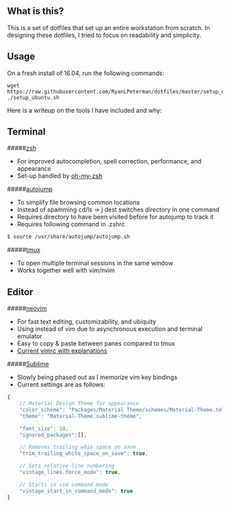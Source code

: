 ## What is this?
This is a set of dotfiles that set up an entire workstation from scratch. 
In designing these dotfiles, I tried to focus on readability and simplicity.

## Usage
On a fresh install of 16.04, run the following commands:
```
wget https://raw.githubusercontent.com/RyanLPeterman/dotfiles/master/setup_ubuntu.sh
./setup_ubuntu.sh

```

Here is a writeup on the tools I have included and why:

## Terminal

#####[zsh](https://github.com/robbyrussell/oh-my-zsh)
* For improved autocompletion, spell correction, performance, and appearance
* Set-up handled by [oh-my-zsh](https://github.com/robbyrussell/oh-my-zsh)

#####[autojump](https://github.com/wting/autojump)
* To simplify file browsing common locations
* Instead of spamming cd/ls -> j dest switches directory in one command
* Requires directory to have been visited before for autojump to track it
* Requires following command in .zshrc
```sh
$ source /usr/share/autojump/autojump.sh
```

#####[tmux](https://github.com/tmux/tmux)
* To open multiple terminal sessions in the same window
* Works together well with vim/nvim

## Editor

#####[neovim](https://github.com/neovim/neovim)
* For fast text editing, customizability, and ubiquity
* Using instead of vim due to asynchronous execution and terminal emulator
* Easy to copy & paste between panes compared to tmux
* [Current vimrc with explanations](https://github.com/RyanLPeterman/workflow/blob/master/.vimrc)

#####[Sublime](https://www.sublimetext.com/)
* Slowly being phased out as I memorize vim key bindings
* Current settings are as follows:

```javascript
{
    // Material Design Theme for appearance
    "color_scheme": "Packages/Material Theme/schemes/Material-Theme.tmTheme",
    "theme": "Material-Theme.sublime-theme",

    "font_size": 10,
    "ignored_packages":[],

    // Removes trailing whie space on save
    "trim_trailing_white_space_on_save": true,

    // Sets relative line numbering
    "vintage_lines.force_mode": true,

    // Starts in vim command mode
    "vintage_start_in_command_mode": true
}
```
